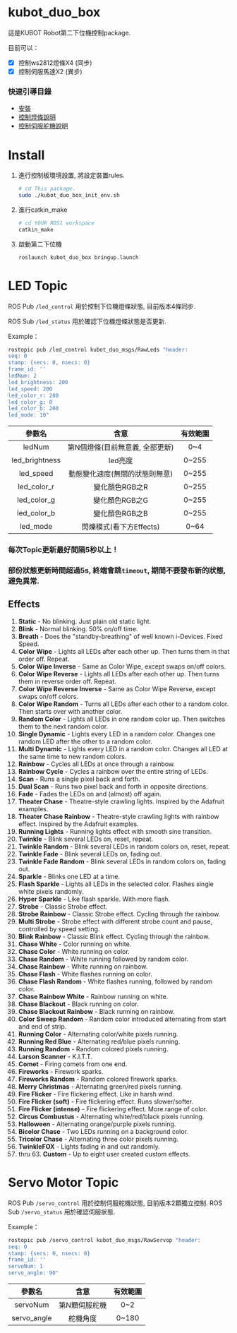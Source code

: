 # kubot_duo_box
這是KUBOT Robot第二下位機控制package.

目前可以：

- [x] 控制ws2812燈條X4 (同步)
- [x] 控制伺服馬達X2 (異步)

### 快速引導目錄
 - [安裝](#install)
 - [控制燈條說明](#led-topic)
 - [控制伺服舵機說明](#servo-motor-topic)

# Install

1. 進行控制板環境設置, 將設定裝置rules. 
   ```sh
   # cd This package.
   sudo ./kubot_duo_box_init_env.sh
   ```

2. 進行catkin_make
   ```sh
   # cd YOUR ROS1 workspace
   catkin_make
   ```

3. 啟動第二下位機
   ```sh
   roslaunch kubot_duo_box bringup.launch
   ```

# LED Topic

ROS Pub `/led_control` 用於控制下位機燈條狀態, 目前版本4條同步.

ROS Sub `/led_status` 用於確認下位機燈條狀態是否更新.

Example：
   ```sh
   rostopic pub /led_control kubot_duo_msgs/RawLeds "header:
   seq: 0
   stamp: {secs: 0, nsecs: 0}
   frame_id: ''
   ledNum: 2
   led_brightness: 200
   led_speed: 200
   led_color_r: 200
   led_color_g: 0
   led_color_b: 200
   led_mode: 10" 
   ```

|     參數名     |              含意               | 有效範圍 |
| :------------: | :-----------------------------: | :------: |
|     ledNum     | 第N個燈條(目前無意義, 全部更新) |   0~4    |
| led_brightness |             led亮度             |  0~255   |
|   led_speed    | 動態變化速度(無關的狀態則無意)  |  0~255   |
|  led_color_r   |         變化顏色RGB之R          |  0~255   |
|  led_color_g   |         變化顏色RGB之G          |  0~255   |
|  led_color_b   |         變化顏色RGB之B          |  0~255   |
|    led_mode    |     閃爍模式(看下方Effects)     |   0~64   |

### 每次Topic更新最好間隔5秒以上！
### 部份狀態更新時間超過5s, 終端會跳`timeout`, 期間不要發布新的狀態, 避免異常.


Effects
-------

1. **Static** - No blinking. Just plain old static light.
2. **Blink** - Normal blinking. 50% on/off time.
3. **Breath** - Does the "standby-breathing" of well known i-Devices. Fixed Speed.
4. **Color Wipe** - Lights all LEDs after each other up. Then turns them in that order off. Repeat.
5. **Color Wipe Inverse** - Same as Color Wipe, except swaps on/off colors.
6. **Color Wipe Reverse** - Lights all LEDs after each other up. Then turns them in reverse order off. Repeat.
7. **Color Wipe Reverse Inverse** - Same as Color Wipe Reverse, except swaps on/off colors.
8. **Color Wipe Random** - Turns all LEDs after each other to a random color. Then starts over with another color.
9. **Random Color** - Lights all LEDs in one random color up. Then switches them to the next random color.
10. **Single Dynamic** - Lights every LED in a random color. Changes one random LED after the other to a random color.
11. **Multi Dynamic** - Lights every LED in a random color. Changes all LED at the same time to new random colors.
12. **Rainbow** - Cycles all LEDs at once through a rainbow.
13. **Rainbow Cycle** - Cycles a rainbow over the entire string of LEDs.
14. **Scan** - Runs a single pixel back and forth.
15. **Dual Scan** - Runs two pixel back and forth in opposite directions.
16. **Fade** - Fades the LEDs on and (almost) off again.
17. **Theater Chase** - Theatre-style crawling lights. Inspired by the Adafruit examples.
18. **Theater Chase Rainbow** - Theatre-style crawling lights with rainbow effect. Inspired by the Adafruit examples.
19. **Running Lights** - Running lights effect with smooth sine transition.
20. **Twinkle** - Blink several LEDs on, reset, repeat.
21. **Twinkle Random** - Blink several LEDs in random colors on, reset, repeat.
22. **Twinkle Fade** - Blink several LEDs on, fading out.
23. **Twinkle Fade Random** - Blink several LEDs in random colors on, fading out.
24. **Sparkle** - Blinks one LED at a time.
25. **Flash Sparkle** - Lights all LEDs in the selected color. Flashes single white pixels randomly.
26. **Hyper Sparkle** - Like flash sparkle. With more flash.
27. **Strobe** - Classic Strobe effect.
28. **Strobe Rainbow** - Classic Strobe effect. Cycling through the rainbow.
29. **Multi Strobe** - Strobe effect with different strobe count and pause, controlled by speed setting.
30. **Blink Rainbow** - Classic Blink effect. Cycling through the rainbow.
31. **Chase White** - Color running on white.
32. **Chase Color** - White running on color.
33. **Chase Random** - White running followed by random color.
34. **Chase Rainbow** - White running on rainbow.
35. **Chase Flash** - White flashes running on color.
36. **Chase Flash Random** - White flashes running, followed by random color.
37. **Chase Rainbow White** - Rainbow running on white.
38. **Chase Blackout** - Black running on color.
39. **Chase Blackout Rainbow** - Black running on rainbow.
40. **Color Sweep Random** - Random color introduced alternating from start and end of strip.
41. **Running Color** - Alternating color/white pixels running.
42. **Running Red Blue** - Alternating red/blue pixels running.
43. **Running Random** - Random colored pixels running.
44. **Larson Scanner** - K.I.T.T.
45. **Comet** - Firing comets from one end.
46. **Fireworks** - Firework sparks.
47. **Fireworks Random** - Random colored firework sparks.
48. **Merry Christmas** - Alternating green/red pixels running.
49. **Fire Flicker** - Fire flickering effect. Like in harsh wind.
50. **Fire Flicker (soft)** - Fire flickering effect. Runs slower/softer.
51. **Fire Flicker (intense)** - Fire flickering effect. More range of color.
52. **Circus Combustus** - Alternating white/red/black pixels running.
53. **Halloween** - Alternating orange/purple pixels running.
54. **Bicolor Chase** - Two LEDs running on a background color.
55. **Tricolor Chase** - Alternating three color pixels running.
56. **TwinkleFOX** - Lights fading in and out randomly.
57. thru 63. **Custom** - Up to eight user created custom effects.


# Servo Motor Topic

ROS Pub `/servo_control` 用於控制伺服舵機狀態, 目前版本2顆獨立控制.
ROS Sub `/servo_status` 用於確認伺服狀態.

Example：
   ```sh
   rostopic pub /servo_control kubot_duo_msgs/RawServop "header:
   seq: 0
   stamp: {secs: 0, nsecs: 0}
   frame_id: ''
   servoNum: 1
   servo_angle: 90" 
   ```

|     參數名     |              含意               | 有效範圍 |
| :------------: | :-----------------------------: | :------: |
|     servoNum     | 第N顆伺服舵機 |   0~2    |
| servo_angle |   舵機角度     |  0~180   |
